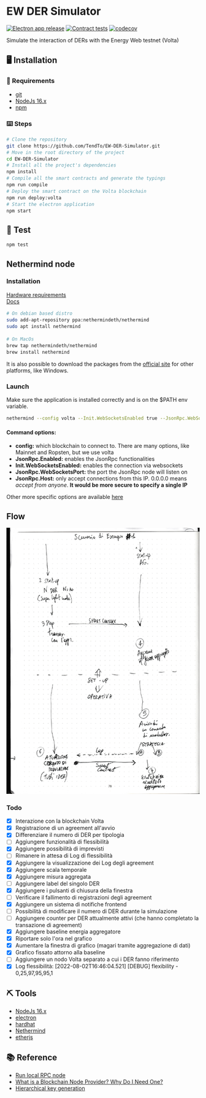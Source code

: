 # EW DER Simulator

[![Electron app release](https://github.com/TendTo/EW-DER-Simulator/actions/workflows/electron.yml/badge.svg)](https://github.com/TendTo/EW-DER-Simulator/actions/workflows/electron.yml)
[![Contract tests](https://github.com/TendTo/EW-DER-Simulator/actions/workflows/contract-tests.yml/badge.svg)](https://github.com/TendTo/EW-DER-Simulator/actions/workflows/contract-tests.yml)
[![codecov](https://codecov.io/gh/TendTo/EW-DER-Simulator/branch/master/graph/badge.svg?token=QBCXSTET23)](https://codecov.io/gh/TendTo/EW-DER-Simulator)

Simulate the interaction of DERs with the Energy Web testnet (Volta)

## 🖥 Installation

### 🧾 Requirements

- [git](https://git-scm.com/)
- [NodeJs 16.x](https://nodejs.org/)
- [npm](https://www.npmjs.com/)

### ⌨️ Steps

```bash
# Clone the repository
git clone https://github.com/TendTo/EW-DER-Simulator.git
# Move in the root directory of the project
cd EW-DER-Simulator
# Install all the project's dependencies
npm install
# Compile all the smart contracts and generate the typings
npm run compile
# Deploy the smart contract on the Volta blockchain
npm run deploy:volta
# Start the electron application
npm start
```

## 🧪 Test

```bash
npm test
```

## Nethermind node

### Installation

[Hardware requirements](https://docs.nethermind.io/nethermind/first-steps-with-nethermind/hardware-requirements)  
[Docs](https://docs.nethermind.io/nethermind/first-steps-with-nethermind/getting-started#installing-and-launching-nethermind)

```bash
# On debian based distro
sudo add-apt-repository ppa:nethermindeth/nethermind
sudo apt install nethermind

# On MacOs
brew tap nethermindeth/nethermind
brew install nethermind
```

It is also possible to download the packages from the [official site](https://downloads.nethermind.io/) for other platforms, like Windows.

### Launch

Make sure the application is installed correctly and is on the $PATH env variable.

```bash
nethermind --config volta --Init.WebSocketsEnabled true --JsonRpc.WebSocketsPort 8545 --JsonRpc.Enabled true --JsonRpc.Host 0.0.0.0
```

#### Command options:
- **config:** which blockchain to connect to. There are many options, like Mainnet and Ropsten, but we use volta
- **JsonRpc.Enabled:** enables the JsonRpc functionalities
- **Init.WebSocketsEnabled:** enables the connection via websockets
- **JsonRpc.WebSocketsPort:** the port the JsonRpc node will listen on
- **JsonRpc.Host:** only accept connections from this IP. 0.0.0.0 means _accept from anyone_. **It would be more secure to specify a single IP**

Other more specific options are available [here](https://docs.nethermind.io/nethermind/ethereum-client/configuration)

## Flow

![flow](./docs/flow.jpg)

### Todo

- [x] Interazione con la blockchain Volta
- [x] Registrazione di un agreement all'avvio
- [x] Differenziare il numero di DER per tipologia
- [ ] Aggiungere funzionalità di flessibilità
- [x] Aggiungere possibilità di imprevisti
- [ ] Rimanere in attesa di Log di flessibilità
- [x] Aggiungere la visualizzazione dei Log degli agreement
- [x] Aggiungere scala temporale
- [x] Aggiungere misura aggregata
- [ ] Aggiungere label del singolo DER
- [x] Aggiungere i pulsanti di chiusura della finestra
- [ ] Verificare il fallimento di registrazioni degli agreement
- [x] Aggiungere un sistema di notifiche frontend
- [ ] Possibilità di modificare il numero di DER durante la simulazione
- [ ] Aggiungere counter per DER attualmente attivi (che hanno completato la transazione di agreement)
- [x] Aggiungere baseline energia aggregatore
- [x] Riportare solo l'ora nel grafico
- [x] Aumentare la finestra di grafico (magari tramite aggregazione di dati)
- [x] Grafico fissato attorno alla baseline
- [ ] Aggiungere un nodo Volta separato a cui i DER fanno riferimento
- [x] Log flessibilità: [2022-08-02T16:46:04.521] [DEBUG] flexibility - 0,25,97,95,95,1

## ⛏ Tools

- [NodeJs 16.x](https://nodejs.org/)
- [electron](https://www.electronjs.org/)
- [hardhat](https://hardhat.org/)
- [Nethermind](https://nethermind.io/)
- [etherjs](https://docs.ethers.io/v5/single-page/)

## 📚 Reference

- [Run local RPC node](https://energy-web-foundation.gitbook.io/energy-web/how-tos-and-tutorials/running-a-local-node)
- [What is a Blockchain Node Provider? Why Do I Need One?](https://www.alchemy.com/blog/what-is-a-node-provider)
- [Hierarchical key generation](https://alexey-shepelev.medium.com/hierarchical-key-generation-fc27560f786)
